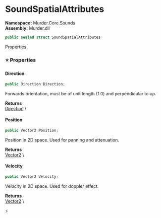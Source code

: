# SoundSpatialAttributes

**Namespace:** Murder.Core.Sounds \
**Assembly:** Murder.dll

```csharp
public sealed struct SoundSpatialAttributes
```

Properties

### ⭐ Properties
#### Direction
```csharp
public Direction Direction;
```

Forwards orientation, must be of unit length (1.0) and perpendicular to up.

**Returns** \
[Direction](../../../Murder/Helpers/Direction.html) \
#### Position
```csharp
public Vector2 Position;
```

Position in 2D space. Used for panning and attenuation.

**Returns** \
[Vector2](https://learn.microsoft.com/en-us/dotnet/api/System.Numerics.Vector2?view=net-7.0) \
#### Velocity
```csharp
public Vector2 Velocity;
```

Velocity in 2D space. Used for doppler effect.

**Returns** \
[Vector2](https://learn.microsoft.com/en-us/dotnet/api/System.Numerics.Vector2?view=net-7.0) \


⚡